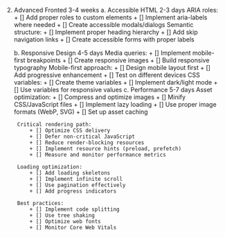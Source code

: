 2. Advanced Fronted 3-4 weeks
    a. Accessible HTML 2-3 days
        ARIA roles:
            + [] Add proper roles to custom elements
            + [] Implement aria-labels where needed
            + [] Create accessible modals/dialogs
        Semantic structure:
            + [] Implement proper heading hierarchy
            + [] Add skip navigation links
            + [] Create accessible forms with proper labels

    b. Responsive Design 4-5 days
        Media queries:
            + [] Implement mobile-first breakpoints
            + [] Create responsive images
            + [] Build responsive typography
        Mobile-first approach:
            + [] Design mobile layout first
            + [] Add progressive enhancement
            + [] Test on different devices
        CSS variables:
            + [] Create theme variables
            + [] Implement dark/light mode
            + [] Use variables for responsive values
    c. Performance 5-7 days
        Asset optimization:
            + [] Compress and optimize images
            + [] Minify CSS/JavaScript files
            + [] Implement lazy loading
            + [] Use proper image formats (WebP, SVG)
            + [] Set up asset caching

        Critical rendering path:
            + [] Optimize CSS delivery
            + [] Defer non-critical JavaScript
            + [] Reduce render-blocking resources
            + [] Implement resource hints (preload, prefetch)
            + [] Measure and monitor performance metrics

        Loading optimization:
            + [] Add loading skeletons
            + [] Implement infinite scroll
            + [] Use pagination effectively
            + [] Add progress indicators

        Best practices:
            + [] Implement code splitting
            + [] Use tree shaking
            + [] Optimize web fonts
            + [] Monitor Core Web Vitals

